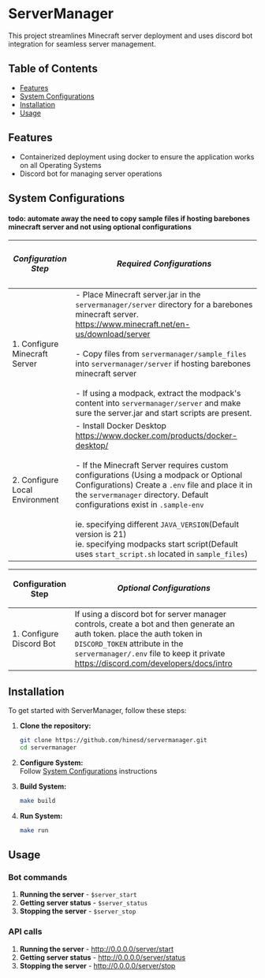 # ServerManager

This project streamlines Minecraft server deployment and uses discord bot integration for seamless server management.

## Table of Contents
- [Features](#features)
- [System Configurations](#System-Configurations)
- [Installation](#installation)
- [Usage](#usage)

## Features
- Containerized deployment using docker to ensure the application works on all Operating Systems
- Discord bot for managing server operations

## System Configurations
#### todo: automate away the need to copy sample files if hosting barebones minecraft server and not using optional configurations 

| <h5>**Configuration Step**     | <h5>**Required Configurations**                                                                                                                                                                                                                                                                                                                                                                                                                                                       |
|--------------------------------|---------------------------------------------------------------------------------------------------------------------------------------------------------------------------------------------------------------------------------------------------------------------------------------------------------------------------------------------------------------------------------------------------------------------------------------------------------------------------------------|
| 1. Configure Minecraft Server  | - Place Minecraft server.jar in the `servermanager/server` directory for a barebones minecraft server. https://www.minecraft.net/en-us/download/server<br/><br>- Copy files from `servermanager/sample_files` into `servermanager/server` if hosting barebones minecraft server <br/><br/>- If using a modpack, extract the modpack's content into `servermanager/server` and make sure the server.jar and start scripts are present.                                                                                                       |
| 2. Configure Local Environment | - Install Docker Desktop https://www.docker.com/products/docker-desktop/<br/><br/>- If the Minecraft Server requires custom configurations (Using a modpack or Optional Configurations) Create a `.env` file and place it in the `servermanager` directory. Default configurations exist in `.sample-env`<br/><br/>ie. specifying different `JAVA_VERSION`(Default version is 21)<br/> ie. specifying modpacks start script(Default uses `start_script.sh` located in `sample_files`) |

| <h>**Configuration Step** | <h5>**Optional Configurations**                                                                                                                                                       |
|---------------------------|---------------------------------------------------------------------------------------------------------------------------------------------------------------------------------------|
| 1. Configure Discord Bot  | If using a discord bot for server manager controls, create a bot and then generate an auth token. place the auth token in `DISCORD_TOKEN` attribute in the `servermanager/.env` file to keep it private<br/> https://discord.com/developers/docs/intro|



## Installation
To get started with ServerManager, follow these steps:

1. **Clone the repository:**
    ```sh
    git clone https://github.com/hinesd/servermanager.git
    cd servermanager
    ```
2. **Configure System:**<br/> Follow [System Configurations](#System-Configurations) instructions

3. **Build System:**
    ```sh
    make build
    ```
4. **Run System:**
    ```sh
    make run
    ```

## Usage
### Bot commands
1. **Running the server** - `$server_start`
2. **Getting server status** - `$server_status`
3. **Stopping the server** - `$server_stop`

### API calls
1. **Running the server** - http://0.0.0.0/server/start
2. **Getting server status** - http://0.0.0.0/server/status
3. **Stopping the server** - http://0.0.0.0/server/stop
